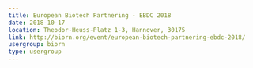 ```yaml
---
title: European Biotech Partnering - EBDC 2018
date: 2018-10-17
location: Theodor-Heuss-Platz 1-3, Hannover, 30175
link: http://biorn.org/event/european-biotech-partnering-ebdc-2018/
usergroup: biorn
type: usergroup
---
```

